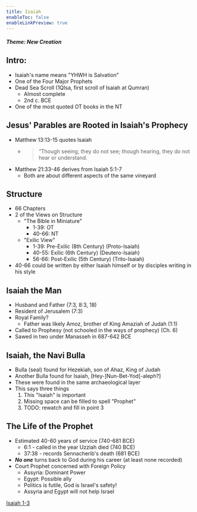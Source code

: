 ```yaml
---
title: Isaiah
enableToc: false
enableLinkPreview: true
---
```


##### Theme: New Creation

## Intro:

- Isaiah's name means "YHWH is Salvation"
- One of the Four Major Prophets
- Dead Sea Scroll (1QIsa, first scroll of Isaiah at Qumran)
	- Almost complete
	- 2nd c. BCE
- One of the most quoted OT books in the NT

## Jesus' Parables are Rooted in Isaiah's Prophecy

- Matthew 13:13-15 quotes Isaiah
	- > “Though seeing, they do not see; though hearing, they do not hear or understand.
- Matthew 21:33-46 derives from Isaiah 5:1-7
	- Both are about different aspects of the same vineyard

## Structure

- 66 Chapters
- 2 of the Views on Structure
	- "The Bible in Miniature"
		- 1-39: OT
		- 40-66: NT
	- "Exilic View"
		- 1-39: Pre-Exilic (8th Century) (Proto-Isaiah)
		- 40-55: Exilic (6th Century) (Deutero-Isaiah)
		- 56-66: Post-Exilic (5th Century) (Trito-Isaiah)
- 40-66 could be written by either Isaiah himself or by disciples writing in his style

## Isaiah the Man

- Husband and Father (7:3, 8:3, 18)
- Resident of Jerusalem (7:3)
- Royal Family?
	- Father was likely Amoz, brother of King Amaziah of Judah (1:1)
- Called to Prophesy (not schooled in the ways of prophecy) (Ch. 6)
- Sawed in two under Manasseh in 687-642 BCE

## Isaiah, the Navi Bulla

- Bulla (seal) found for Hezekiah, son of Ahaz, King of Judah
- Another Bulla found for Isaiah, \[Hey-\]Nun-Bet-Yod\[-aleph?\]
- These were found in the same archaeological layer
- This says three things
	1. This "Isaiah" is important
	2. Missing space can be filled to spell "Prophet"
	3. TODO: rewatch and fill in point 3

## The Life of the Prophet

- Estimated 40-60 years of service (740-681 BCE)
	- 6:1 - called in the year Uzziah died (740 BCE)
	- 37:38 - records Sennacherib's death (681 BCE)
- ***No one*** turns back to God during his career (at least none recorded)
- Court Prophet concerned with Foreign Policy
	- Assyria: Dominant Power
	- Egypt: Possible ally
	- Politics is futile, God is Israel's safety!
	- Assyria and Egypt will not help Israel

[Isaiah 1-3](notes/Spring%202023/Wisdom%20and%20Prophets/Isaiah%201-3.md)